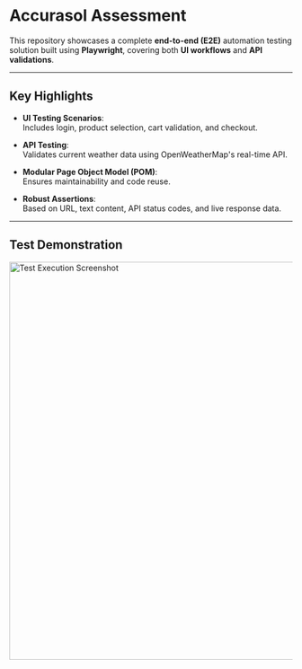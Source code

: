 # Accurasol Assessment

This repository showcases a complete **end-to-end (E2E)** automation testing solution built using **Playwright**, covering both **UI workflows** and **API validations**.

---

## Key Highlights

- **UI Testing Scenarios**:  
  Includes login, product selection, cart validation, and checkout.

- **API Testing**:  
  Validates current weather data using OpenWeatherMap's real-time API.

- **Modular Page Object Model (POM)**:  
  Ensures maintainability and code reuse.

- **Robust Assertions**:  
  Based on URL, text content, API status codes, and live response data.

---

## Test Demonstration

<img width="996" height="709" alt="Test Execution Screenshot" src="https://github.com/user-attachments/assets/d4681ac0-31f6-4375-b142-e70e0fa9eaf3" />

